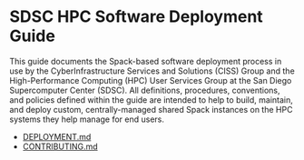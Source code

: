 # SDSC HPC Software Deployment Guide

This guide documents the Spack-based software deployment process in use by the CyberInfrastructure Services and Solutions (CISS) Group and the High-Performance Computing (HPC) User Services Group at the San Diego Supercomputer Center (SDSC). All definitions, procedures, conventions, and policies defined within the guide are intended to help to build, maintain, and deploy custom, centrally-managed shared Spack instances on the HPC systems they help manage for end users.

- [DEPLOYMENT.md](DEPLOYMENT.md)
- [CONTRIBUTING.md](CONTRIBUTING.md)
